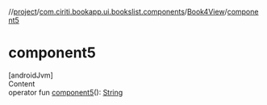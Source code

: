 //[project](../../index.md)/[com.ciriti.bookapp.ui.bookslist.components](../index.md)/[Book4View](index.md)/[component5](component5.md)



# component5  
[androidJvm]  
Content  
operator fun [component5](component5.md)(): [String](https://kotlinlang.org/api/latest/jvm/stdlib/kotlin/-string/index.html)  



